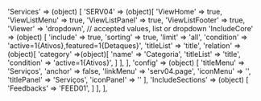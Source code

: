<!-- IDEAL CONFIGURATION FOR THE MODEL -->

'Services' => (object) [
    'SERV04' => (object)[
        'ViewHome' => true,
        'ViewListMenu' => true,
        'ViewListPanel' => true,
        'ViewListFooter' => true,
        'Viewer' => 'dropdown', // accepted values, list or dropdown
        'IncludeCore' => (object) [
            'include' => true,
            'sorting' => true,
            'limit' => 'all',
            'condition' => 'active=1{Ativos},featured=1{Detaques}',
            'titleList' => 'title',
            'relation' => (object)[
                'category' =>(object)[
                    'name' => 'Categoria',
                    'titleList' => 'title',
                    'condition' => 'active=1{Ativos}',
                ]
            ],
        ],
        'config' => (object) [
            'titleMenu' => 'Serviços',
            'anchor' =>  false,
            'linkMenu' => 'serv04.page',
            'iconMenu' => '',
            'titlePanel' => 'Serviços',
            'iconPanel' => ''
        ],
        'IncludeSections' => (object) [
            'Feedbacks' => 'FEED01',
        ]
    ],
],
